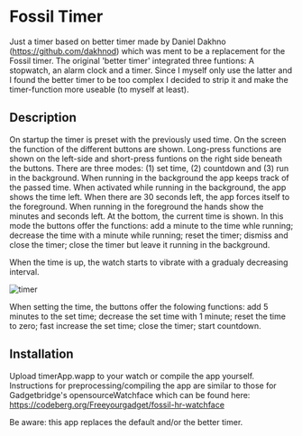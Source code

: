 # Fossil Timer
 Just a timer based on better timer made by Daniel Dakhno (https://github.com/dakhnod) which was ment to be a replacement for the Fossil timer.
 The original 'better timer' integrated three funtions: A stopwatch, an alarm clock and a timer. Since I myself only use the latter and I found the better timer to be too complex I decided to strip it and make the timer-function more useable (to myself at least).

## Description
On startup the timer is preset with the previously used time. On the screen the function of the different buttons are shown. Long-press functions are shown on the left-side and short-press funtions on the right side beneath the buttons. There are three modes: (1) set time, (2) countdown and (3) run in the background.
When running in the background the app keeps track of the passed time. When activated while running in the background, the app shows the time left. When there are 30 seconds left, the app forces itself to the foreground.
When running in the foreground the hands show the minutes and seconds left. At the bottom, the current time is shown. In this mode the buttons offer the functions: add a minute to the time whle running; decrease the time with a minute while running; reset the timer; dismiss and close the timer; close the timer but leave it running in the background.

When the time is up, the watch starts to vibrate with a gradualy decreasing interval. 

![timer](https://github.com/gjkrediet/Fossil_Timer/assets/20277013/ea23f25e-3657-4b09-8dbd-b9456765b3a1)

When setting the time, the buttons offer the folowing functions: add 5 minutes to the set time; decrease the set time with 1 minute; reset the time to zero; fast increase the set time; close the timer; start countdown.

## Installation
Upload timerApp.wapp to your watch or compile the app yourself. Instructions for preprocessing/compiling the app are similar to those for Gadgetbridge's opensourceWatchface which can be found here: https://codeberg.org/Freeyourgadget/fossil-hr-watchface

Be aware: this app replaces the default and/or the better timer.
